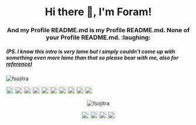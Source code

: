 <h1 align="center">Hi there 👋, I'm Foram!</h1>
<h3 align="center">And my Profile README.md is my Profile README.md. None of your Profile README.md. :laughing: </3>
<h5>(PS. I know this intro is very lame but i simply couldn't come up with something even more lame than that so please bear with me, also for <a href="https://st1.bollywoodlife.com/wp-content/uploads/2018/07/Daisy-Shah-Gif.gif?impolicy=Medium_Resize&w=1200&h=800" target="blank">reference</a>)</h5>
<p align="left"> <img src="https://komarev.com/ghpvc/?username=fsojitra" alt="fsojitra" /> </p>

<p align="left"><img src="https://konpa.github.io/devicon/devicon.git/icons/react/react-original-wordmark.svg" alt="react" width="20" height="20"/> <img src="https://konpa.github.io/devicon/devicon.git/icons/angularjs/angularjs-original.svg" alt="angularjs" width="20" height="20"/> <img src="https://konpa.github.io/devicon/devicon.git/icons/bootstrap/bootstrap-plain.svg" alt="bootstrap" width="20" height="20"/> <img src="https://konpa.github.io/devicon/devicon.git/icons/javascript/javascript-original.svg" alt="javascript" width="20" height="20"/> <img src="https://konpa.github.io/devicon/devicon.git/icons/typescript/typescript-original.svg" alt="typescript" width="20" height="20"/> <img src="https://konpa.github.io/devicon/devicon.git/icons/mongodb/mongodb-original-wordmark.svg" alt="mongodb" width="20" height="20"/> <img src="https://konpa.github.io/devicon/devicon.git/icons/postgresql/postgresql-original-wordmark.svg" alt="postgresql" width="20" height="20"/> <img src="https://konpa.github.io/devicon/devicon.git/icons/redis/redis-original-wordmark.svg" alt="redis" width="20" height="20"/> <img src="https://konpa.github.io/devicon/devicon.git/icons/nodejs/nodejs-original-wordmark.svg" alt="nodejs" width="20" height="20"/> <img src="https://konpa.github.io/devicon/devicon.git/icons/nginx/nginx-original.svg" alt="nginx" width="20" height="20"/></p><p align="center"> <img src="https://github-readme-stats.vercel.app/api?username=fsojitra&show_icons=true" alt="fsojitra" /> </p>

<p align="center">
<a href="https://dev.to/fsojitra" target="blank"><img align="center" src="https://cdn.jsdelivr.net/npm/simple-icons@3.0.1/icons/dev-dot-to.svg" alt="fsojitra" height="20" width="20" /></a>
<a href="https://twitter.com/fsojitra" target="blank"><img align="center" src="https://cdn.jsdelivr.net/npm/simple-icons@3.0.1/icons/twitter.svg" alt="fsojitra" height="20" width="20" /></a>
<a href="https://linkedin.com/in/foram-sojitra-47a467152" target="blank"><img align="center" src="https://cdn.jsdelivr.net/npm/simple-icons@3.0.1/icons/linkedin.svg" alt="foram-sojitra-47a467152" height="20" width="20" /></a>
<a href="https://stackoverflow.com/users/8251798/foram-sojitra" target="blank"><img align="center" src="https://cdn.jsdelivr.net/npm/simple-icons@3.0.1/icons/stackoverflow.svg" alt="users/8251798/foram-sojitra" height="20" width="20" /></a>
</p>
